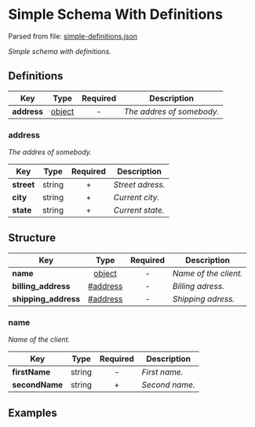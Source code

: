 # __Simple Schema With Definitions__
Parsed from file: [simple-definitions.json](https://github.com/McCastles/JMC/blob/master/examples/simple-definitions.json)

_Simple schema with definitions._
## __Definitions__

|Key|Type|Required|Description|
|-|:-:|:-:|-|
|__address__|[object](#address)|-|_The addres of somebody._|
### __address__
_The addres of somebody._

|Key|Type|Required|Description|
|-|:-:|:-:|-|
|__street__|string|+|_Street adress._|
|__city__|string|+|_Current city._|
|__state__|string|+|_Current state._|
## __Structure__

|Key|Type|Required|Description|
|-|:-:|:-:|-|
|__name__|[object](#name)|-|_Name of the client._|
|__billing_address__|[#address](#address)|-|_Billing adress._|
|__shipping_address__|[#address](#address)|-|_Shipping adress._|
### __name__
_Name of the client._

|Key|Type|Required|Description|
|-|:-:|:-:|-|
|__firstName__|string|-|_First name._|
|__secondName__|string|+|_Second name._|
## __Examples__
```
```